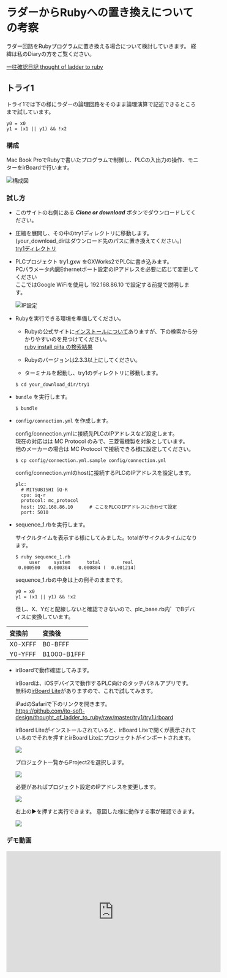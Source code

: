 # ラダーからRubyへの置き換えについての考察

ラダー回路をRubyプログラムに置き換える場合について検討していきます。
経緯は私のDiaryの方をご覧ください。

[一往確認日記 thought of ladder to ruby](http://diary.itosoft.com/?category=thought_of_ladder_to_ruby)

## トライ1

トライ1では下の様にラダーの論理回路をそのまま論理演算で記述できるところまで試しています。

```
y0 = x0
y1 = (x1 || y1) && !x2
```

### 構成

Mac Book ProでRubyで書いたプログラムで制御し、PLCの入出力の操作、モニターをirBoardで行います。

![構成図](https://i.gyazo.com/77556d1a56d8bb74a9b757265de93ad9.png)

### 試し方

- このサイトの右側にある ___Clone or download___ ボタンでダウンロードしてください。
- 圧縮を展開し、その中のtry1ディレクトリに移動します。  
  (your_download_dirはダウンロード先のパスに置き換えてください。)  
  [try1ディレクトリ](https://github.com/ito-soft-design/thought_of_ladder_to_ruby/tree/master/try1)

- PLCプロジェクト try1.gxw をGXWorks2でPLCに書き込みます。  
  PCパラメータ内臓Ethernetポート設定のIPアドレスを必要に応じて変更してください  
  ここではGoogle WiFiを使用し 192.168.86.10 で設定する前提で説明します。

  ![IP設定](https://i.gyazo.com/e60814b2b3e8518538f7aaac467b8387.png)

- Rubyを実行できる環境を準備してください。
  - Rubyの公式サイトに[インストールについて](https://www.ruby-lang.org/ja/documentation/installation/)ありますが、下の検索から分かりやすいのを見つけてください。  
  [ruby install qiita の検索結果](https://www.google.com/search?client=safari&rls=en&ei=kZHDXMrzNsaD8wX-qrOwDg&q=ruby+install+qiita&oq=ruby+install+qiita&gs_l=psy-ab.3...1286.6932..7335...6.0..0.111.1016.6j4......0....1..gws-wiz.......0i71j0j0i8i4i30j33i160j0i8i30j0i203j0i4i30j0i30j33i21.pXAJHawhwyE)
  - Rubyのバージョンは2.3.3以上にしてください。

  - ターミナルを起動し、try1のディレクトリに移動します。

  ```
  $ cd your_download_dir/try1
  ```

- ```bundle``` を実行します。

  ```
  $ bundle
  ```

- ```config/connection.yml``` を作成します。

  config/connection.ymlに接続先PLCのIPアドレスなど設定します。  
  現在の対応はは MC Protocol のみで、三菱電機製を対象としています。  
  他のメーカーの場合は MC Protocol で接続できる様に設定してください。  

  ```
  $ cp config/connection.yml.sample config/connection.yml
  ```

  config/connection.ymlのhostに接続するPLCのIPアドレスを設定します。

  ```
  plc:
    # MITSUBISHI iQ-R
    cpu: iq-r
    protocol: mc_protocol
    host: 192.168.86.10      # ここをPLCのIPアドレスに合わせて設定
    port: 5010
  ```

- sequence_1.rbを実行します。

  サイクルタイムを表示する様にしてみました。totalがサイクルタイムになります。

  ```
  $ ruby sequence_1.rb
       user     system      total        real
   0.000500   0.000304   0.000804 (  0.001214)
  ```

  sequence_1.rbの中身は上の例そのままです。

  ```
  y0 = x0
  y1 = (x1 || y1) && !x2
  ```

  但し、X、Yだと配線しないと確認できないので、plc_base.rb内゛でBデバイスに変換しています。  

| 変換前 | 変換後 |
|:--|:--|
|X0-XFFF|B0-BFFF|
|Y0-YFFF|B1000-B1FFF|


- irBoardで動作確認してみます。

  irBoardは、iOSデバイスで動作するPLC向けのタッチパネルアプリです。  
  無料の[irBoard Lite](https://itunes.apple.com/jp/app/irboard-lite/id432058811?mt=8)がありますので、これで試してみます。  

  iPadのSafariで下のリンクを開きます。  
  https://github.com/ito-soft-design/thought_of_ladder_to_ruby/raw/master/try1/try1.irboard

  irBoard Liteがインストールされていると、irBoard Liteで開くが表示されているのでそれを押すとirBoard Liteにプロジェクトがインポートされます。

  ![](https://i.gyazo.com/7ea1b94a3ac3d6c9438a062cd1c8f625.png)


  プロジェクト一覧からProject2を選択します。

  ![](https://i.gyazo.com/5b5bfe7c8b3e2d01911c33a4e52140d1.png)

  必要があればプロジェクト設定のIPアドレスを変更します。

  ![](https://i.gyazo.com/46c37a8585e2c63d6c61cc31ad8c98f6.png)

  右上の▶︎を押すと実行できます。
  意図した様に動作する事が確認できます。

  ![](https://i.gyazo.com/f7125b584b09af955e50594bb1acd3ed.png)

### デモ動画

<iframe width="560" height="315" src="https://www.youtube.com/embed/phHdJCKn37I" frameborder="0" allow="accelerometer; autoplay; encrypted-media; gyroscope; picture-in-picture" allowfullscreen></iframe>
